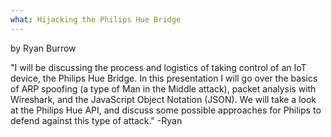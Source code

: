 ```yaml
---
what: Hijacking the Philips Hue Bridge
---
```

by Ryan Burrow

"I will be discussing the process and logistics of taking control of an IoT device, the Philips Hue Bridge. In this presentation I will go over the basics of ARP spoofing (a type of Man in the Middle attack), packet analysis with Wireshark, and the JavaScript Object Notation (JSON). We will take a look at the Philips Hue API, and discuss some possible approaches for Philips to defend against this type of attack." -Ryan
